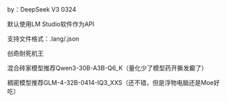 by：DeepSeek V3 0324


默认使用LM Studio软件作为API

支持文件格式：.lang/.json

创奇耐死机王

混合砖家模型推荐Qwen3-30B-A3B-Q6_K（量化少了模型药开撕发癫了）

稠密模型推荐GLM-4-32B-0414-IQ3_XXS（还不错，但是浮物电脑还是Moe好吃）
